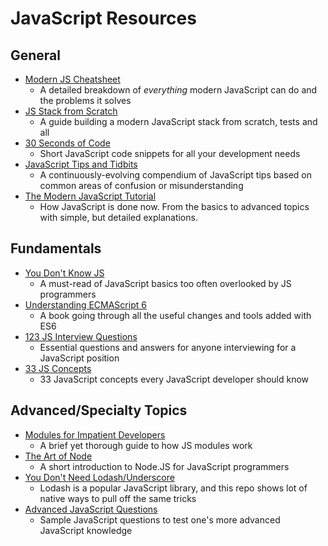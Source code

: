 # JavaScript Resources

## General

* [Modern JS Cheatsheet](https://github.com/mbeaudru/modern-js-cheatsheet)
  * A detailed breakdown of _everything_ modern JavaScript can do and the problems it solves
* [JS Stack from Scratch](https://github.com/verekia/js-stack-from-scratch)
  * A guide building a modern JavaScript stack from scratch, tests and all
* [30 Seconds of Code](https://github.com/30-seconds/30-seconds-of-code)
  * Short JavaScript code snippets for all your development needs
* [JavaScript Tips and Tidbits](https://github.com/nas5w/javascript-tips-and-tidbits/blob/master/README.md)
  * A continuously-evolving compendium of JavaScript tips based on common areas of confusion or misunderstanding
* [The Modern JavaScript Tutorial](https://javascript.info/)
  * How JavaScript is done now. From the basics to advanced topics with simple, but detailed explanations.

## Fundamentals

* [You Don't Know JS](https://github.com/getify/You-Dont-Know-JS)
  * A must-read of JavaScript basics too often overlooked by JS programmers
* [Understanding ECMAScript 6](https://leanpub.com/understandinges6/read)
  * A book going through all the useful changes and tools added with ES6
* [123 JS Interview Questions](https://github.com/ganqqwerty/123-Essential-JavaScript-Interview-Question)
  * Essential questions and answers for anyone interviewing for a JavaScript position
* [33 JS Concepts](https://github.com/leonardomso/33-js-concepts)
  * 33 JavaScript concepts every JavaScript developer should know

## Advanced/Specialty Topics

* [Modules for Impatient Developers](https://exploringjs.com/impatient-js/ch_modules.html)
  * A brief yet thorough guide to how JS modules work
* [The Art of Node](https://github.com/maxogden/art-of-node)
  * A short introduction to Node.JS for JavaScript programmers
* [You Don't Need Lodash/Underscore](https://github.com/you-dont-need/You-Dont-Need-Lodash-Underscore)
  * Lodash is a popular JavaScript library, and this repo shows lot of native ways to pull off the same tricks
* [Advanced JavaScript Questions](https://github.com/lydiahallie/javascript-questions/blob/master/en-EN/README.md)
  * Sample JavaScript questions to test one's more advanced JavaScript knowledge
